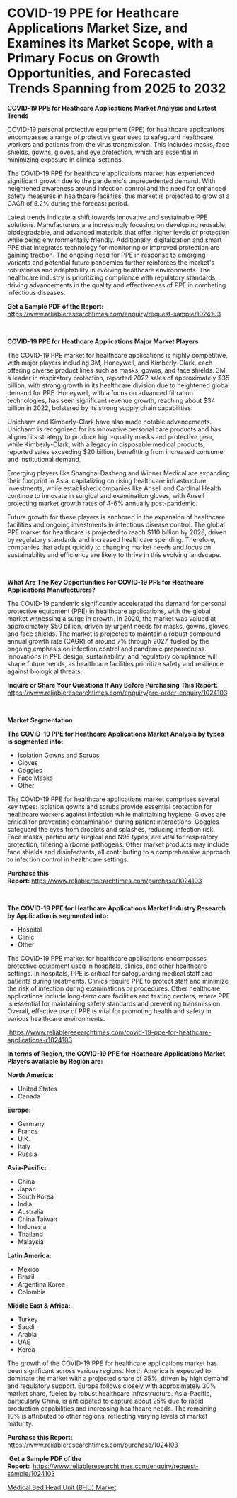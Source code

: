 <p><h1>COVID-19 PPE for Heathcare Applications Market Size, and Examines its Market Scope, with a Primary Focus on Growth Opportunities, and Forecasted Trends Spanning from 2025 to 2032</h1></p><p><strong>COVID-19 PPE for Heathcare Applications Market Analysis and Latest Trends</strong></p>
<p><p>COVID-19 personal protective equipment (PPE) for healthcare applications encompasses a range of protective gear used to safeguard healthcare workers and patients from the virus transmission. This includes masks, face shields, gowns, gloves, and eye protection, which are essential in minimizing exposure in clinical settings.</p><p>The COVID-19 PPE for healthcare applications market has experienced significant growth due to the pandemic's unprecedented demand. With heightened awareness around infection control and the need for enhanced safety measures in healthcare facilities, this market is projected to grow at a CAGR of 5.2% during the forecast period. </p><p>Latest trends indicate a shift towards innovative and sustainable PPE solutions. Manufacturers are increasingly focusing on developing reusable, biodegradable, and advanced materials that offer higher levels of protection while being environmentally friendly. Additionally, digitalization and smart PPE that integrates technology for monitoring or improved protection are gaining traction. The ongoing need for PPE in response to emerging variants and potential future pandemics further reinforces the market's robustness and adaptability in evolving healthcare environments. The healthcare industry is prioritizing compliance with regulatory standards, driving advancements in the quality and effectiveness of PPE in combating infectious diseases.</p></p>
<p><strong>Get a Sample PDF of the Report:&nbsp;</strong> <a href="https://www.reliableresearchtimes.com/enquiry/request-sample/1024103?utm_campaign=2294&utm_medium=2&utm_source=Github&utm_content=ia&utm_term=04032025&utm_id=covid-19-ppe-for-heathcare-applications">https://www.reliableresearchtimes.com/enquiry/request-sample/1024103</a></p>
<p>&nbsp;</p>
<p><strong>COVID-19 PPE for Heathcare Applications Major Market Players</strong></p>
<p><p>The COVID-19 PPE market for healthcare applications is highly competitive, with major players including 3M, Honeywell, and Kimberly-Clark, each offering diverse product lines such as masks, gowns, and face shields. 3M, a leader in respiratory protection, reported 2022 sales of approximately $35 billion, with strong growth in its healthcare division due to heightened global demand for PPE. Honeywell, with a focus on advanced filtration technologies, has seen significant revenue growth, reaching about $34 billion in 2022, bolstered by its strong supply chain capabilities.</p><p>Unicharm and Kimberly-Clark have also made notable advancements. Unicharm is recognized for its innovative personal care products and has aligned its strategy to produce high-quality masks and protective gear, while Kimberly-Clark, with a legacy in disposable medical products, reported sales exceeding $20 billion, benefitting from increased consumer and institutional demand.</p><p>Emerging players like Shanghai Dasheng and Winner Medical are expanding their footprint in Asia, capitalizing on rising healthcare infrastructure investments, while established companies like Ansell and Cardinal Health continue to innovate in surgical and examination gloves, with Ansell projecting market growth rates of 4-6% annually post-pandemic.</p><p>Future growth for these players is anchored in the expansion of healthcare facilities and ongoing investments in infectious disease control. The global PPE market for healthcare is projected to reach $110 billion by 2028, driven by regulatory standards and increased healthcare spending. Therefore, companies that adapt quickly to changing market needs and focus on sustainability and efficiency are likely to thrive in this evolving landscape.</p></p>
<p>&nbsp;</p>
<p><strong>What Are The Key Opportunities For COVID-19 PPE for Heathcare Applications Manufacturers?</strong></p>
<p><p>The COVID-19 pandemic significantly accelerated the demand for personal protective equipment (PPE) in healthcare applications, with the global market witnessing a surge in growth. In 2020, the market was valued at approximately $50 billion, driven by urgent needs for masks, gowns, gloves, and face shields. The market is projected to maintain a robust compound annual growth rate (CAGR) of around 7% through 2027, fueled by the ongoing emphasis on infection control and pandemic preparedness. Innovations in PPE design, sustainability, and regulatory compliance will shape future trends, as healthcare facilities prioritize safety and resilience against biological threats.</p></p>
<p><strong>Inquire or Share Your Questions If Any Before Purchasing This Report:</strong> <a href="https://www.reliableresearchtimes.com/enquiry/pre-order-enquiry/1024103?utm_campaign=2294&utm_medium=2&utm_source=Github&utm_content=ia&utm_term=04032025&utm_id=covid-19-ppe-for-heathcare-applications">https://www.reliableresearchtimes.com/enquiry/pre-order-enquiry/1024103</a></p>
<p>&nbsp;</p>
<p><strong>Market Segmentation</strong></p>
<p><strong>The COVID-19 PPE for Heathcare Applications Market Analysis by types is segmented into:</strong></p>
<p><ul><li>Isolation Gowns and Scrubs</li><li>Gloves</li><li>Goggles</li><li>Face Masks</li><li>Other</li></ul></p>
<p><p>The COVID-19 PPE for healthcare applications market comprises several key types: Isolation gowns and scrubs provide essential protection for healthcare workers against infection while maintaining hygiene. Gloves are critical for preventing contamination during patient interactions. Goggles safeguard the eyes from droplets and splashes, reducing infection risk. Face masks, particularly surgical and N95 types, are vital for respiratory protection, filtering airborne pathogens. Other market products may include face shields and disinfectants, all contributing to a comprehensive approach to infection control in healthcare settings.</p></p>
<p><strong>Purchase this Report:&nbsp;</strong><a href="https://www.reliableresearchtimes.com/purchase/1024103?utm_campaign=2294&utm_medium=2&utm_source=Github&utm_content=ia&utm_term=04032025&utm_id=covid-19-ppe-for-heathcare-applications">https://www.reliableresearchtimes.com/purchase/1024103</a></p>
<p>&nbsp;</p>
<p><strong>The COVID-19 PPE for Heathcare Applications Market Industry Research by Application is segmented into:</strong></p>
<p><ul><li>Hospital</li><li>Clinic</li><li>Other</li></ul></p>
<p><p>The COVID-19 PPE market for healthcare applications encompasses protective equipment used in hospitals, clinics, and other healthcare settings. In hospitals, PPE is critical for safeguarding medical staff and patients during treatments. Clinics require PPE to protect staff and minimize the risk of infection during examinations or procedures. Other healthcare applications include long-term care facilities and testing centers, where PPE is essential for maintaining safety standards and preventing transmission. Overall, effective use of PPE is vital for promoting health and safety in various healthcare environments.</p></p>
<p><a href="https://www.reliableresearchtimes.com/covid-19-ppe-for-heathcare-applications-r1024103?utm_campaign=2294&utm_medium=2&utm_source=Github&utm_content=ia&utm_term=04032025&utm_id=covid-19-ppe-for-heathcare-applications">&nbsp;https://www.reliableresearchtimes.com/covid-19-ppe-for-heathcare-applications-r1024103</a></p>
<p><strong>In terms of Region, the COVID-19 PPE for Heathcare Applications Market Players available by Region are:</strong></p>
<p>
    <p> <strong> North America: </strong>
        <ul>
            <li>United States</li>
            <li>Canada</li>
        </ul>
        </p> 
    <p> <strong> Europe: </strong>
        <ul>
            <li>Germany</li>
            <li>France</li>
            <li>U.K.</li>
            <li>Italy</li>
            <li>Russia</li>
        </ul>
        </p> 
    <p> <strong> Asia-Pacific: </strong>
        <ul>
            <li>China</li>
            <li>Japan</li>
            <li>South Korea</li>
            <li>India</li>
            <li>Australia</li>
            <li>China Taiwan</li>
            <li>Indonesia</li>
            <li>Thailand</li>
            <li>Malaysia</li>
        </ul>
        </p> 
    <p> <strong> Latin America: </strong>
        <ul>
            <li>Mexico</li>
            <li>Brazil</li>
            <li>Argentina Korea</li>
            <li>Colombia</li>
        </ul>
        </p> 
    <p> <strong> Middle East & Africa: </strong>
        <ul>
            <li>Turkey</li>
            <li>Saudi</li>
            <li>Arabia</li>
            <li>UAE</li>
            <li>Korea</li>
        </ul>
    </p>
    </p>
<p><p>The growth of the COVID-19 PPE for healthcare applications market has been significant across various regions. North America is expected to dominate the market with a projected share of 35%, driven by high demand and regulatory support. Europe follows closely with approximately 30% market share, fueled by robust healthcare infrastructure. Asia-Pacific, particularly China, is anticipated to capture about 25% due to rapid production capabilities and increasing healthcare needs. The remaining 10% is attributed to other regions, reflecting varying levels of market maturity.</p></p>
<p><strong>Purchase this Report: </strong><a href="https://www.reliableresearchtimes.com/purchase/1024103?utm_campaign=2294&utm_medium=2&utm_source=Github&utm_content=ia&utm_term=04032025&utm_id=covid-19-ppe-for-heathcare-applications">https://www.reliableresearchtimes.com/purchase/1024103</a></p>
<p>&nbsp;<strong>Get a Sample PDF of the Report:&nbsp;&nbsp;</strong><a href="https://www.reliableresearchtimes.com/enquiry/request-sample/1024103?utm_campaign=2294&utm_medium=2&utm_source=Github&utm_content=ia&utm_term=04032025&utm_id=covid-19-ppe-for-heathcare-applications">https://www.reliableresearchtimes.com/enquiry/request-sample/1024103</a></p>
<p><strong></strong></p>
<p><p><a href="https://github.com/lindaopodray/Market-Research-Report-List-1/blob/main/medical-bed-head-unit-bhu-market.md?utm_campaign=2294&utm_medium=2&utm_source=Github&utm_content=ia&utm_term=04032025&utm_id=covid-19-ppe-for-heathcare-applications">Medical Bed Head Unit (BHU) Market</a></p></p>
